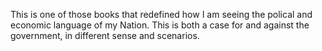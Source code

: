This is one of those books that redefined how I am seeing the polical and economic language of my Nation. This is both a case for and against the government, in different sense and scenarios.
